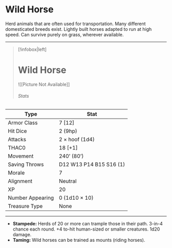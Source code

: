 # Wild Horse

Herd animals that are often used for transportation. Many different domesticated breeds exist.
Lightly built horses adapted to run at high speed. Can survive purely on grass, wherever available.

------
> [!infobox|left] 
>  # Wild Horse
>  ![[Picture Not Available]] 
>  ###### Stats 
| Type                    | Stat        |
| ---------------- | ------------------------------ |
| Armor Class     | 7 [12]                  |
| Hit Dice         | 2 (9hp)                 |
| Attacks          | 2 × hoof (1d4)          |
| THAC0            | 18 [+1]                 |
| Movement         | 240’ (80’)              |
| Saving Throws    | D12 W13 P14 B15 S16 (1) |
| Morale           | 7                       |
| Alignment        | Neutral                 |
| XP               | 20                      |
| Number Appearing | 0 (1d10 × 10)           |
| Treasure Type    | None                    |

------

- **Stampede:** Herds of 20 or more can trample those in their path. 3-in-4 chance each round. +4 to-hit human-sized or smaller creatures. 1d20 damage.
- **Taming:** Wild horses can be trained as mounts (riding horses).